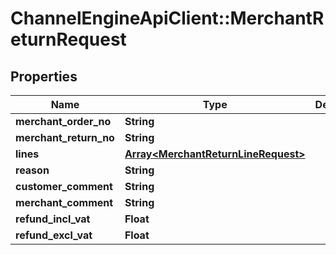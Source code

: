 # ChannelEngineApiClient::MerchantReturnRequest

## Properties
Name | Type | Description | Notes
------------ | ------------- | ------------- | -------------
**merchant_order_no** | **String** |  | 
**merchant_return_no** | **String** |  | 
**lines** | [**Array&lt;MerchantReturnLineRequest&gt;**](MerchantReturnLineRequest.md) |  | 
**reason** | **String** |  | [optional] 
**customer_comment** | **String** |  | [optional] 
**merchant_comment** | **String** |  | [optional] 
**refund_incl_vat** | **Float** |  | [optional] 
**refund_excl_vat** | **Float** |  | [optional] 


